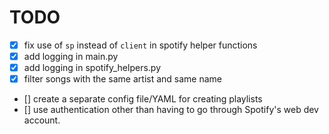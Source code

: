 # TODO

- [x] fix use of `sp` instead of `client` in spotify helper functions
- [x] add logging in main.py
- [x] add logging in spotify_helpers.py
- [x] filter songs with the same artist and same name
- [] create a separate config file/YAML for creating playlists
- [] use authentication other than having to go through Spotify's web dev account.
